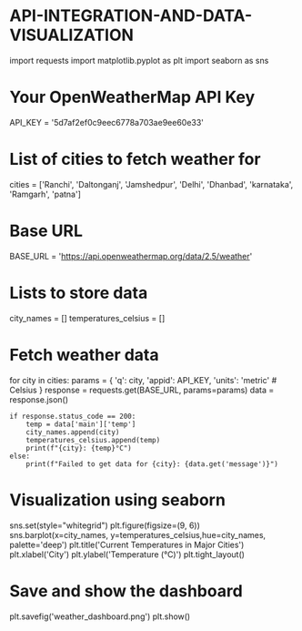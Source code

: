 # API-INTEGRATION-AND-DATA-VISUALIZATION
import requests
import matplotlib.pyplot as plt
import seaborn as sns

# Your OpenWeatherMap API Key
API_KEY = '5d7af2ef0c9eec6778a703ae9ee60e33'

# List of cities to fetch weather for
cities = ['Ranchi', 'Daltonganj', 'Jamshedpur', 'Delhi', 'Dhanbad', 'karnataka', 'Ramgarh', 'patna']

# Base URL
BASE_URL = 'https://api.openweathermap.org/data/2.5/weather'

# Lists to store data
city_names = []
temperatures_celsius = []

# Fetch weather data
for city in cities:
    params = {
        'q': city,
        'appid': API_KEY,
        'units': 'metric'  # Celsius
    }
    response = requests.get(BASE_URL, params=params)
    data = response.json()

    if response.status_code == 200:
        temp = data['main']['temp']
        city_names.append(city)
        temperatures_celsius.append(temp)
        print(f"{city}: {temp}°C")
    else:
        print(f"Failed to get data for {city}: {data.get('message')}")

# Visualization using seaborn
sns.set(style="whitegrid")
plt.figure(figsize=(9, 6))
sns.barplot(x=city_names, y=temperatures_celsius,hue=city_names, palette='deep')
plt.title('Current Temperatures in Major Cities')
plt.xlabel('City')
plt.ylabel('Temperature (°C)')
plt.tight_layout()

# Save and show the dashboard
plt.savefig('weather_dashboard.png')
plt.show()
